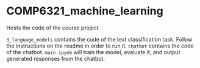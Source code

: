 # COMP6321_machine_learning
Hosts the code of the course project

`3_language_models` contains the code of the text classification task. Follow the instructions on the readme in order to run it. `chatbot` contains the code of the chatbot. `main.ipynb` will train the model, evaluate it, and output generated responses from the chatbot.

